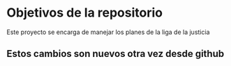# Objetivos de la repositorio

Este proyecto se encarga de manejar los planes de la liga de la justicia


## Estos cambios son nuevos otra vez desde github
